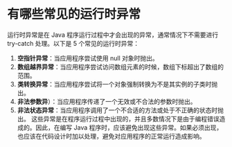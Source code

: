 # 有哪些常见的运行时异常
运行时异常是在 Java 程序运行过程中才会出现的异常，通常情况下不需要进行 try-catch 处理。以下是 5 个常见的运行时异常：
1. **空指针异常**：当应用程序尝试使用 null 对象时抛出。
2. **数组越界异常**：当应用程序尝试访问数组元素的时候，数组下标超出了数组的范围。
3. **类转换异常**：当应用程序尝试将一个对象强制转换为不是其实例的子类时抛出。
4. **非法参数异**）：当应用程序传递了一个无效或不合法的参数时抛出。
5. **非法状态异常**：当应用程序调用了一个不合适的方法或处于不正确的状态时抛出。
这些异常是在程序运行过程中出现的，并且多数情况下是由于编程错误造成的。因此，在编写 Java 程序时，应该避免出现这些异常。如果必须出现，也应该在代码设计时加以处理，避免对应用程序的正常运行造成影响。
